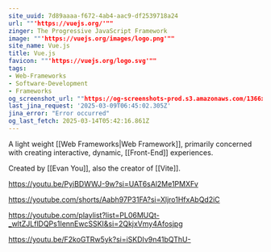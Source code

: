 ```yaml
---
site_uuid: 7d89aaaa-f672-4ab4-aac9-df2539718a24
url: ""'https://vuejs.org/'""
zinger: The Progressive JavaScript Framework
image: ""'https://vuejs.org/images/logo.png'""
site_name: Vue.js
title: Vue.js
favicon: ""'https://vuejs.org/logo.svg'""
tags:
- Web-Frameworks
- Software-Development
- Frameworks
og_screenshot_url: ""https://og-screenshots-prod.s3.amazonaws.com/1366x768/80/false/3a78b3c445792226b76bca27d20a036a9ed8fd87be1f3d02f79cf786cf03f6cc.jpeg""
last_jina_request: '2025-03-09T06:45:02.305Z'
jina_error: "Error occurred"
og_last_fetch: 2025-03-14T05:42:16.861Z
---
```



A light weight [[Web Frameworks|Web Framework]], primarily concerned with creating interactive, dynamic, [[Front-End]] experiences. 

Created by [[Evan You]], also the creator of [[Vite]].

https://youtu.be/PyiBDWWJ-9w?si=UAT6sAl2Me1PMXFv

https://youtube.com/shorts/Aabh97P31FA?si=Xljro1HfxAbQd2iC

https://youtube.com/playlist?list=PL06MUQt-_wltZJLflDQPs1IennEwcSSKI&si=2QkjxVmy4Afosjpg

https://youtu.be/F2koGTRw5yk?si=iSKDIv9n41bQThU-
